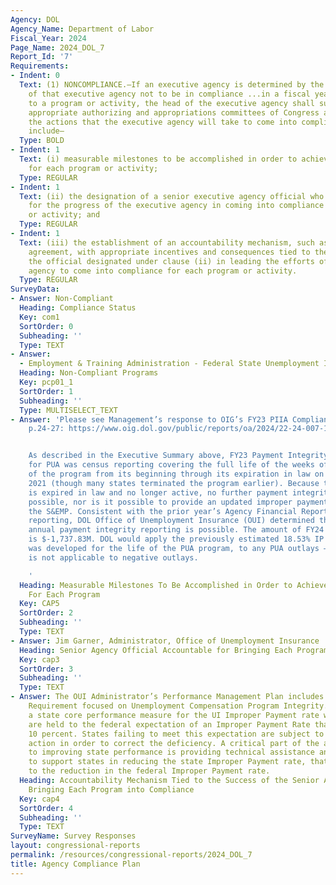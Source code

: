 ```yaml
---
Agency: DOL
Agency_Name: Department of Labor
Fiscal_Year: 2024
Page_Name: 2024_DOL_7
Report_Id: '7'
Requirements:
- Indent: 0
  Text: (1) NONCOMPLIANCE.—If an executive agency is determined by the Inspector General
    of that executive agency not to be in compliance ...in a fiscal year with respect
    to a program or activity, the head of the executive agency shall submit to the
    appropriate authorizing and appropriations committees of Congress a plan describing
    the actions that the executive agency will take to come into compliance. The plan...shall
    include—
  Type: BOLD
- Indent: 1
  Text: (i) measurable milestones to be accomplished in order to achieve compliance
    for each program or activity;
  Type: REGULAR
- Indent: 1
  Text: (ii) the designation of a senior executive agency official who shall be accountable
    for the progress of the executive agency in coming into compliance for each program
    or activity; and
  Type: REGULAR
- Indent: 1
  Text: (iii) the establishment of an accountability mechanism, such as a performance
    agreement, with appropriate incentives and consequences tied to the success of
    the official designated under clause (ii) in leading the efforts of the executive
    agency to come into compliance for each program or activity.
  Type: REGULAR
SurveyData:
- Answer: Non-Compliant
  Heading: Compliance Status
  Key: com1
  SortOrder: 0
  Subheading: ''
  Type: TEXT
- Answer:
  - Employment & Training Administration - Federal State Unemployment Insurance
  Heading: Non-Compliant Programs
  Key: pcp01_1
  SortOrder: 1
  Subheading: ''
  Type: MULTISELECT_TEXT
- Answer: 'Please see Management’s response to OIG’s FY23 PIIA Compliance Report,
    p.24-27: https://www.oig.dol.gov/public/reports/oa/2024/22-24-007-13-001.pdf


    As described in the Executive Summary above, FY23 Payment Integrity reporting
    for PUA was census reporting covering the full life of the weeks of eligibility
    of the program from its beginning through its expiration in law on September 6,
    2021 (though many states terminated the program earlier). Because the program
    is expired in law and no longer active, no further payment integrity action is
    possible, nor is it possible to provide an updated improper payment rate under
    the S&EMP. Consistent with the prior year’s Agency Financial Report  and PaymentAccuracy.gov
    reporting, DOL Office of Unemployment Insurance (OUI) determined that no further
    annual payment integrity reporting is possible. The amount of FY24 PUA outlays
    is $-1,737.83M. DOL would apply the previously estimated 18.53% IP rate, which
    was developed for the life of the PUA program, to any PUA outlays – however this
    is not applicable to negative outlays.

    '
  Heading: Measurable Milestones To Be Accomplished in Order to Achieve Compliance
    For Each Program
  Key: CAP5
  SortOrder: 2
  Subheading: ''
  Type: TEXT
- Answer: Jim Garner, Administrator, Office of Unemployment Insurance
  Heading: Senior Agency Official Accountable for Bringing Each Program into Compliance
  Key: cap3
  SortOrder: 3
  Subheading: ''
  Type: TEXT
- Answer: The OUI Administrator’s Performance Management Plan includes a Performance
    Requirement focused on Unemployment Compensation Program Integrity. It includes
    a state core performance measure for the UI Improper Payment rate whereby states
    are held to the federal expectation of an Improper Payment Rate that is less than
    10 percent. States failing to meet this expectation are subject to corrective
    action in order to correct the deficiency. A critical part of the agency’s approach
    to improving state performance is providing technical assistance and resources
    to support states in reducing the state Improper Payment rate, that contributes
    to the reduction in the federal Improper Payment rate.
  Heading: Accountability Mechanism Tied to the Success of the Senior Agency Official
    Bringing Each Program into Compliance
  Key: cap4
  SortOrder: 4
  Subheading: ''
  Type: TEXT
SurveyName: Survey Responses
layout: congressional-reports
permalink: /resources/congressional-reports/2024_DOL_7
title: Agency Compliance Plan
---
```

